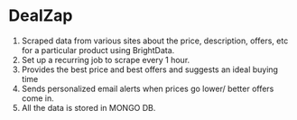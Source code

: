 # DealZap
1. Scraped data from various sites about the price, description, offers, etc for a particular product using BrightData.
2. Set up a recurring job to scrape every 1 hour.
3. Provides the best price and best offers and suggests an ideal buying time
4. Sends personalized email alerts when prices go lower/ better offers come in.
5. All the data is stored in MONGO DB.
   

